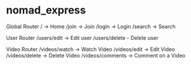 # nomad_express

Global Router
/ -> Home
/join -> Join
/login -> Login
/search -> Search

User Router
/users/edit -> Edit user
/users/delete - Delete user

Video Router
/videos/watch -> Watch Video
/videos/edit -> Edit Video
/videos/delete -> Delete Video
/videos/comments -> Comment on a Video